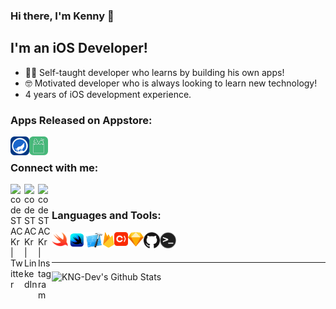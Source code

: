 ### Hi there, I'm Kenny 👋

## I'm an iOS Developer!
- 👨‍💻 Self-taught developer who learns by building his own apps!
- 🤓 Motivated developer who is always looking to learn new technology!
- 4 years of iOS development experience.



### Apps Released on Appstore:

[<img align="left" alt="" width="30px" src="https://github.com/KNG-Dev/KNG-Dev/blob/master/AlphaRexLogo.png"/>][AlphaRex]
[<img align="left" alt="CookAList" width="30px" src="https://github.com/KNG-Dev/KNG-Dev/blob/master/CookAListLogo.png"/>][CookAList]

<br />

### Connect with me:

[<img align="left" alt="codeSTACKr | Twitter" width="22px" src="https://cdn.jsdelivr.net/npm/simple-icons@v3/icons/twitter.svg" />][twitter]
[<img align="left" alt="codeSTACKr | LinkedIn" width="22px" src="https://cdn.jsdelivr.net/npm/simple-icons@v3/icons/linkedin.svg" />][linkedin]
[<img align="left" alt="codeSTACKr | Instagram" width="22px" src="https://cdn.jsdelivr.net/npm/simple-icons@v3/icons/instagram.svg" />][instagram]

<br />

### Languages and Tools:
<img align="left" alt="Swift" width="26px" src="https://github.com/KNG-Dev/KNG-Dev/blob/master/Swift_logo.png" />
<img align="left" alt="SwiftUI" width="28px" src="https://github.com/KNG-Dev/KNG-Dev/blob/master/SwiftUILogo.png" />
<img align="left" alt="Xcode" width="28px" src="https://github.com/KNG-Dev/KNG-Dev/blob/master/XcodeLogo.png" />
<img align="left" alt="Firebase" width="18px" src="https://github.com/KNG-Dev/KNG-Dev/blob/master/FirebaseLogo.png" />
<img align="left" alt="Cocoapods" width="22px" src="https://github.com/KNG-Dev/KNG-Dev/blob/master/CocoapodsLogo.png" />
<img align="left" alt="Sketch" width="25px" src="https://github.com/KNG-Dev/KNG-Dev/blob/master/Sketch_Logo.png" />
<img align="left" alt="GitHub" width="26px" src="https://raw.githubusercontent.com/github/explore/78df643247d429f6cc873026c0622819ad797942/topics/github/github.png" />
<img align="left" alt="HTML5" width="26px" src="https://raw.githubusercontent.com/github/explore/80688e429a7d4ef2fca1e82350fe8e3517d3494d/topics/terminal/terminal.png" />

<br />
<br />

---

<img align="left" alt="KNG-Dev's Github Stats" src="https://github-readme-stats.vercel.app/api?username=KNG-Dev&show_icons=true&hide_border=true" />

[AlphaRex]: https://apps.apple.com/us/app/alpharex/id1516005642
[CookAList]: https://apps.apple.com/ca/app/cookalist/id1467768162
[twitter]: https://twitter.com/kennygotapenny
[instagram]: https://www.instagram.com/kennywithnopenny/
[linkedin]: https://www.linkedin.com/in/kenny-ho-84b039a3/

